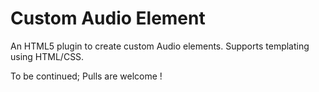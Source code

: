 Custom Audio Element
====================
An HTML5 plugin to create custom Audio elements.
Supports templating using HTML/CSS.

To be continued; Pulls are welcome !
